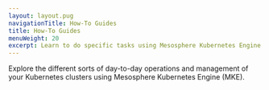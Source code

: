 ```yaml
---
layout: layout.pug
navigationTitle: How-To Guides
title: How-To Guides
menuWeight: 20
excerpt: Learn to do specific tasks using Mesosphere Kubernetes Engine
---
```


Explore the different sorts of day-to-day operations and management of your Kubernetes clusters using Mesosphere Kubernetes Engine (MKE).
